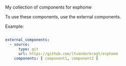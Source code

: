 My collection of components for esphome

To use these components, use the external components.

Example:

```yaml

external_components:
  - source:
      type: git
      url: https://github.com/ltvanderkrogt/esphome
    components: [ component1, component2 ]

```
